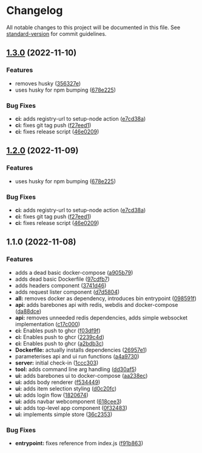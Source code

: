 # Changelog

All notable changes to this project will be documented in this file. See [standard-version](https://github.com/conventional-changelog/standard-version) for commit guidelines.

## [1.3.0](https://github.com/thesheps/greedy-http/compare/v1.1.0...v1.3.0) (2022-11-10)


### Features

* removes husky ([356327e](https://github.com/thesheps/greedy-http/commit/356327e569ba891e833b32e278b68e87a5d4751a))
* uses husky for npm bumping ([678e225](https://github.com/thesheps/greedy-http/commit/678e2253fbac3769277ad1588188c86ae874ff52))


### Bug Fixes

* **ci:** adds registry-url to setup-node action ([e7cd38a](https://github.com/thesheps/greedy-http/commit/e7cd38a68326d8b98b28c33c3290b4f1e213bdc3))
* **ci:** fixes git tag push ([f27eed1](https://github.com/thesheps/greedy-http/commit/f27eed1260515f03db992a48f0a57be916bd4d11))
* **ci:** fixes release script ([46e0209](https://github.com/thesheps/greedy-http/commit/46e02093045277693e1026663dac0bb985f8bdb5))

## [1.2.0](https://github.com/thesheps/greedy-http/compare/v1.1.0...v1.2.0) (2022-11-09)


### Features

* uses husky for npm bumping ([678e225](https://github.com/thesheps/greedy-http/commit/678e2253fbac3769277ad1588188c86ae874ff52))


### Bug Fixes

* **ci:** adds registry-url to setup-node action ([e7cd38a](https://github.com/thesheps/greedy-http/commit/e7cd38a68326d8b98b28c33c3290b4f1e213bdc3))
* **ci:** fixes git tag push ([f27eed1](https://github.com/thesheps/greedy-http/commit/f27eed1260515f03db992a48f0a57be916bd4d11))
* **ci:** fixes release script ([46e0209](https://github.com/thesheps/greedy-http/commit/46e02093045277693e1026663dac0bb985f8bdb5))

## 1.1.0 (2022-11-08)


### Features

* adds a dead basic docker-compose ([a905b79](https://github.com/thesheps/greedy-http/commit/a905b7926c59002cb9913364976cd42c94950486))
* adds dead basic Dockerfile ([97cdfb7](https://github.com/thesheps/greedy-http/commit/97cdfb728de992eb94ea240282523c76a2142225))
* adds headers component ([3741d46](https://github.com/thesheps/greedy-http/commit/3741d46769d9bb74ff08d4d72ede8924a3135ed0))
* adds request lister component ([d7d5804](https://github.com/thesheps/greedy-http/commit/d7d5804a8a2cbb6793de3c5622cb0ff81f5af64d))
* **all:** removes docker as dependency, introduces bin entrypoint ([098591f](https://github.com/thesheps/greedy-http/commit/098591fd015509644147c9d3ccdda29d61904dd2))
* **api:** adds barebones api with redis, webdis and docker-compose ([da88dce](https://github.com/thesheps/greedy-http/commit/da88dce3355a9a973cf9e6f55b940a8b76e302b8))
* **api:** removes unneeded redis dependencies, adds simple websocket implementation ([c17c000](https://github.com/thesheps/greedy-http/commit/c17c000dedb7d7cb8f0992f953da6fc0d34323de))
* **ci:** Enables push to ghcr ([f03df9f](https://github.com/thesheps/greedy-http/commit/f03df9fc590b76410f3925f2b3cdfa1b13af2035))
* **ci:** Enables push to ghcr ([2239c4d](https://github.com/thesheps/greedy-http/commit/2239c4da8cf961cd11e0e9e0318c01295f73efa4))
* **ci:** Enables push to ghcr ([a2bdb3c](https://github.com/thesheps/greedy-http/commit/a2bdb3cb09d35244ac9900125cd83fa8e50fab36))
* **Dockerfile:** actually installs dependencies ([26957e1](https://github.com/thesheps/greedy-http/commit/26957e194b9603bf2f170fbda4fec13518c0d3cc))
* parameterises api and ui run functions ([a4a9730](https://github.com/thesheps/greedy-http/commit/a4a97305e2d7a56b58ee2b141348c4c81e2775f9))
* **server:** initial check-in ([1ccc303](https://github.com/thesheps/greedy-http/commit/1ccc3039664c8c8e1612ecbd1ba1ebb98f23022a))
* **tool:** adds command line arg handling ([dd30af5](https://github.com/thesheps/greedy-http/commit/dd30af5dff9962adc9f9dd2c44ff248797880e22))
* **ui:** adds barebones ui to docker-compose ([aa238ec](https://github.com/thesheps/greedy-http/commit/aa238ec5f9baca3e724cc3263ce2bf12c54c4a74))
* **ui:** adds body renderer ([f534449](https://github.com/thesheps/greedy-http/commit/f534449ff4a13b3d5cf7d249b27677e34d8d48d2))
* **ui:** adds item selection styling ([d0c20fc](https://github.com/thesheps/greedy-http/commit/d0c20fc82942ee7cca0ad267ebe179d5775df0f1))
* **ui:** adds login flow ([1820674](https://github.com/thesheps/greedy-http/commit/1820674037fa47817088b2891ba533cb144ef54f))
* **ui:** adds navbar webcomponent ([618cee3](https://github.com/thesheps/greedy-http/commit/618cee3653872a0d6799ff1cabcfd67214ee7c06))
* **ui:** adds top-level app component ([0f32483](https://github.com/thesheps/greedy-http/commit/0f32483d26d3e6c9495ab34ae18e94dcc62f9c7a))
* **ui:** implements simple store ([36c2353](https://github.com/thesheps/greedy-http/commit/36c2353add8103626d89f70c6b2b5891e7cee8f6))


### Bug Fixes

* **entrypoint:** fixes reference from index.js ([f91b863](https://github.com/thesheps/greedy-http/commit/f91b863f64ef53259ce3fa88a4437c3344ffc5d2))
